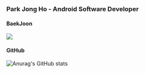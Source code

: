 ### Park Jong Ho - Android Software Developer


#### BaekJoon
<img align='top' src="http://mazassumnida.wtf/api/generate_badge?boj=as00098">  

#### GitHub
![Anurag's GitHub stats](https://github-readme-stats.vercel.app/api?username=HoJongPARK&show_icons=true&theme=vue)
